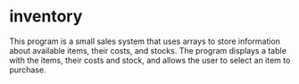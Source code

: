 # inventory
This program is a small sales system that uses arrays to store information about available items, their costs, and stocks. The program displays a table with the items, their costs and stock, and allows the user to select an item to purchase.
